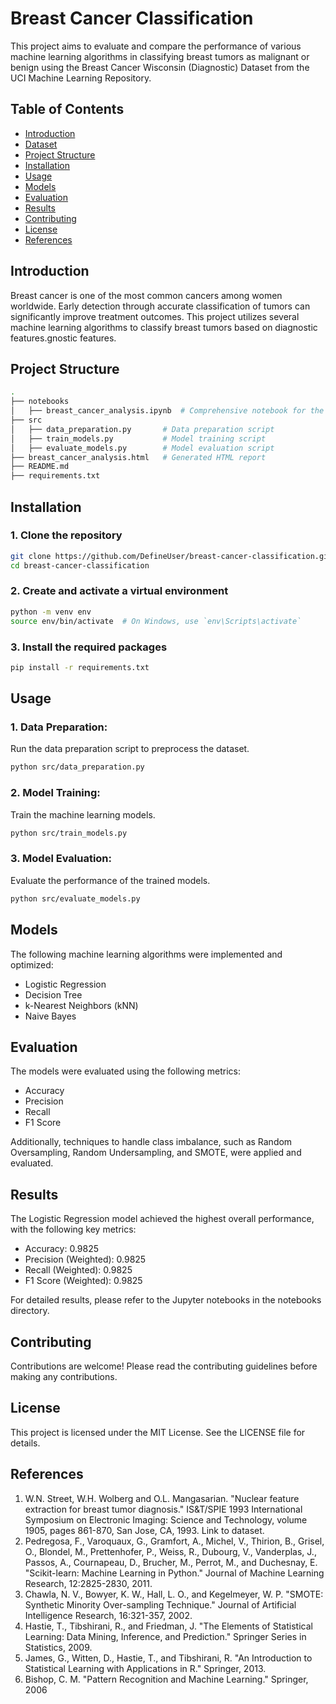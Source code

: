 # Breast Cancer Classification

This project aims to evaluate and compare the performance of various machine learning algorithms in classifying breast tumors as malignant or benign using the Breast Cancer Wisconsin (Diagnostic) Dataset from the UCI Machine Learning Repository.

## Table of Contents

- [Introduction](#introduction)
- [Dataset](#dataset)
- [Project Structure](#project-structure)
- [Installation](#installation)
- [Usage](#usage)
- [Models](#models)
- [Evaluation](#evaluation)
- [Results](#results)
- [Contributing](#contributing)
- [License](#license)
- [References](#references)

## Introduction

Breast cancer is one of the most common cancers among women worldwide. Early detection through accurate classification of tumors can significantly improve treatment outcomes. This project utilizes several machine learning algorithms to classify breast tumors based on diagnostic features.gnostic features.

## Project Structure
```bash
.
├── notebooks
│   ├── breast_cancer_analysis.ipynb  # Comprehensive notebook for the project
├── src
│   ├── data_preparation.py       # Data preparation script
│   ├── train_models.py           # Model training script
│   ├── evaluate_models.py        # Model evaluation script
├── breast_cancer_analysis.html   # Generated HTML report
├── README.md
├── requirements.txt
```

## Installation

### 1. Clone the repository
```bash
git clone https://github.com/DefineUser/breast-cancer-classification.git
cd breast-cancer-classification
```

### 2. Create and activate a virtual environment
```bash
python -m venv env
source env/bin/activate  # On Windows, use `env\Scripts\activate`
```

### 3. Install the required packages
```bash
pip install -r requirements.txt
```

## Usage

### 1. Data Preparation:
Run the data preparation script to preprocess the dataset.
```bash
python src/data_preparation.py
```

### 2. Model Training:
Train the machine learning models.
```bash
python src/train_models.py
```

### 3. Model Evaluation:
Evaluate the performance of the trained models.
```bash
python src/evaluate_models.py
```

## Models
The following machine learning algorithms were implemented and optimized:

- Logistic Regression
- Decision Tree
- k-Nearest Neighbors (kNN)
- Naive Bayes

## Evaluation
The models were evaluated using the following metrics:

- Accuracy
- Precision
- Recall
- F1 Score

Additionally, techniques to handle class imbalance, such as Random Oversampling, Random Undersampling, and SMOTE, were applied and evaluated.

## Results

The Logistic Regression model achieved the highest overall performance, with the following key metrics:

- Accuracy: 0.9825
- Precision (Weighted): 0.9825
- Recall (Weighted): 0.9825
- F1 Score (Weighted): 0.9825

For detailed results, please refer to the Jupyter notebooks in the notebooks directory.

## Contributing
Contributions are welcome! Please read the contributing guidelines before making any contributions.

## License
This project is licensed under the MIT License. See the LICENSE file for details.

## References 

1. W.N. Street, W.H. Wolberg and O.L. Mangasarian. "Nuclear feature extraction for breast tumor diagnosis." IS&T/SPIE 1993 International Symposium on Electronic Imaging: Science and Technology, volume 1905, pages 861-870, San Jose, CA, 1993. Link to dataset.
2. Pedregosa, F., Varoquaux, G., Gramfort, A., Michel, V., Thirion, B., Grisel, O., Blondel, M., Prettenhofer, P., Weiss, R., Dubourg, V., Vanderplas, J., Passos, A., Cournapeau, D., Brucher, M., Perrot, M., and Duchesnay, E. "Scikit-learn: Machine Learning in Python." Journal of Machine Learning Research, 12:2825-2830, 2011.
3. Chawla, N. V., Bowyer, K. W., Hall, L. O., and Kegelmeyer, W. P. "SMOTE: Synthetic Minority Over-sampling Technique." Journal of Artificial Intelligence Research, 16:321-357, 2002.
4. Hastie, T., Tibshirani, R., and Friedman, J. "The Elements of Statistical Learning: Data Mining, Inference, and Prediction." Springer Series in Statistics, 2009.
5. James, G., Witten, D., Hastie, T., and Tibshirani, R. "An Introduction to Statistical Learning with Applications in R." Springer, 2013.
6. Bishop, C. M. "Pattern Recognition and Machine Learning." Springer, 2006
